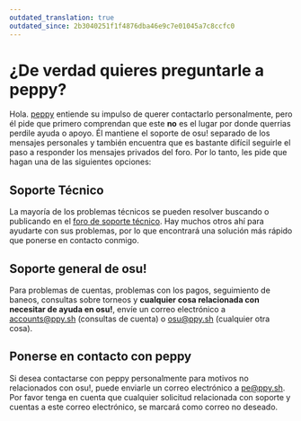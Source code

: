 ```yaml
---
outdated_translation: true
outdated_since: 2b3040251f1f4876dba46e9c7e01045a7c8ccfc0
---
```


# ¿De verdad quieres preguntarle a peppy?

Hola. [peppy](https://osu.ppy.sh/users/2) entiende su impulso de querer contactarlo personalmente, pero él pide que primero comprendan que este **no** es el lugar por donde querrias perdile ayuda o apoyo. Él mantiene el soporte de osu! separado de los mensajes personales y también encuentra que es bastante difícil seguirle el paso a responder los mensajes privados del foro. Por lo tanto, les pide que hagan una de las siguientes opciones:

## Soporte Técnico

La mayoría de los problemas técnicos se pueden resolver buscando o publicando en el [foro de soporte técnico](https://osu.ppy.sh/community/forums/5). Hay muchos otros ahí para ayudarte con sus problemas, por lo que encontrará una solución más rápido que ponerse en contacto conmigo.

## Soporte general de osu!

Para problemas de cuentas, problemas con los pagos, seguimiento de baneos, consultas sobre torneos y **cualquier cosa relacionada con necesitar de ayuda en osu!**, envíe un correo electrónico a [accounts@ppy.sh](mailto:accounts@ppy.sh) (consultas de cuenta) o [osu@ppy.sh](mailto:osu@ppy.sh) (cualquier otra cosa).

## Ponerse en contacto con peppy

Si desea contactarse con peppy personalmente para motivos no relacionados con osu!, puede enviarle un correo electrónico a [pe@ppy.sh](mailto:pe@ppy.sh). Por favor tenga en cuenta que cualquier solicitud relacionada con soporte y cuentas a este correo electrónico, se marcará como correo no deseado.

